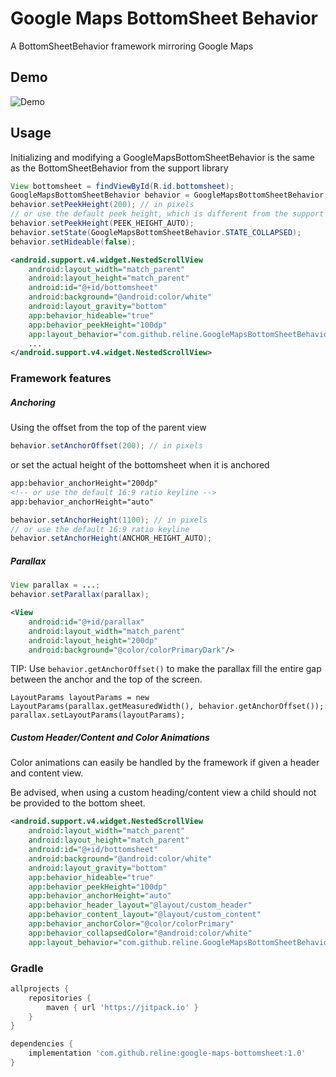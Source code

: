# Google Maps BottomSheet Behavior
A BottomSheetBehavior framework mirroring Google Maps

## Demo

![Demo](https://raw.githubusercontent.com/Reline/GoogleMapsBottomSheet/master/extras/demo.gif)

## Usage

Initializing and modifying a GoogleMapsBottomSheetBehavior is the same as the BottomSheetBehavior from the support library
```java
View bottomsheet = findViewById(R.id.bottomsheet);
GoogleMapsBottomSheetBehavior behavior = GoogleMapsBottomSheetBehavior.from(bottomsheet);
behavior.setPeekHeight(200); // in pixels
// or use the default peek height, which is different from the support library
behavior.setPeekHeight(PEEK_HEIGHT_AUTO);
behavior.setState(GoogleMapsBottomSheetBehavior.STATE_COLLAPSED);
behavior.setHideable(false);
```
```xml
<android.support.v4.widget.NestedScrollView
    android:layout_width="match_parent"
    android:layout_height="match_parent"
    android:id="@+id/bottomsheet"
    android:background="@android:color/white"
    android:layout_gravity="bottom"
    app:behavior_hideable="true"
    app:behavior_peekHeight="100dp"
    app:layout_behavior="com.github.reline.GoogleMapsBottomSheetBehavior">
    ...
</android.support.v4.widget.NestedScrollView>
```

### Framework features

##### Anchoring
Using the offset from the top of the parent view
```java
behavior.setAnchorOffset(200); // in pixels
```
or set the actual height of the bottomsheet when it is anchored
```xml
app:behavior_anchorHeight="200dp"
<!-- or use the default 16:9 ratio keyline -->
app:behavior_anchorHeight="auto"
```
```java
behavior.setAnchorHeight(1100); // in pixels
// or use the default 16:9 ratio keyline
behavior.setAnchorHeight(ANCHOR_HEIGHT_AUTO);
```

##### Parallax
```java
View parallax = ...;
behavior.setParallax(parallax);
```
```xml
<View
    android:id="@+id/parallax"
    android:layout_width="match_parent"
    android:layout_height="200dp"
    android:background="@color/colorPrimaryDark"/>
```

TIP: Use `behavior.getAnchorOffset()` to make the parallax fill the entire gap between the anchor and the top of the screen.
```
LayoutParams layoutParams = new LayoutParams(parallax.getMeasuredWidth(), behavior.getAnchorOffset());
parallax.setLayoutParams(layoutParams);
```

##### Custom Header/Content and Color Animations
Color animations can easily be handled by the framework if given a header and content view.

Be advised, when using a custom heading/content view a child should not be provided to the bottom sheet.

```xml
<android.support.v4.widget.NestedScrollView
    android:layout_width="match_parent"
    android:layout_height="match_parent"
    android:id="@+id/bottomsheet"
    android:background="@android:color/white"
    android:layout_gravity="bottom"
    app:behavior_hideable="true"
    app:behavior_peekHeight="100dp"
    app:behavior_anchorHeight="auto"
    app:behavior_header_layout="@layout/custom_header"
    app:behavior_content_layout="@layout/custom_content"
    app:behavior_anchorColor="@color/colorPrimary"
    app:behavior_collapsedColor="@android:color/white"
    app:layout_behavior="com.github.reline.GoogleMapsBottomSheetBehavior" />
```

### Gradle

```groovy
allprojects {
    repositories {
        maven { url 'https://jitpack.io' }
    }
}

dependencies {
    implementation 'com.github.reline:google-maps-bottomsheet:1.0'
}
```
